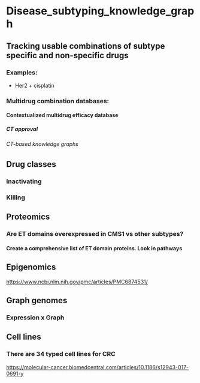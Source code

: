 # Disease_subtyping_knowledge_graph

## Tracking usable combinations of subtype specific and non-specific drugs

### Examples: 

+ Her2 + cisplatin

### Multidrug combination databases:

#### Contextualized multidrug efficacy database

##### CT approval

###### CT-based knowledge graphs

## Drug classes

### Inactivating

### Killing

## Proteomics

### Are ET domains overexpressed in CMS1 vs other subtypes?

#### Create a comprehensive list of ET domain proteins.  Look in pathways

## Epigenomics

https://www.ncbi.nlm.nih.gov/pmc/articles/PMC6874531/

## Graph genomes

### Expression x Graph

## Cell lines

### There are 34 typed cell lines for CRC

https://molecular-cancer.biomedcentral.com/articles/10.1186/s12943-017-0691-y



